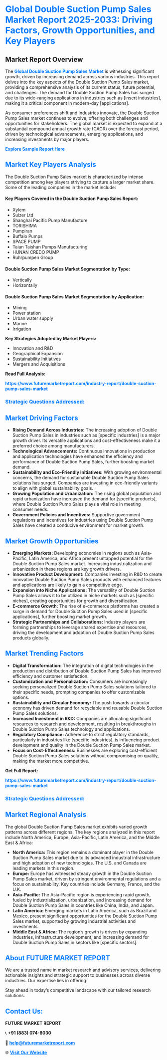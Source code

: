<h1 style="color: #007BFF;">Global Double Suction Pump Sales Market Report 2025-2033: Driving Factors, Growth Opportunities, and Key Players</h1>

<section id="overview">
<h2>Market Report Overview</h2>
<p>The <a href="https://www.futuremarketreport.com/industry-report/double-suction-pump-sales-market" style="color: #007BFF; text-decoration: none;"><strong>Global Double Suction Pump Sales Market</strong></a> is witnessing significant growth, driven by increasing demand across various industries. This report delves into the key aspects of the Double Suction Pump Sales market, providing a comprehensive analysis of its current status, future potential, and challenges. The demand for Double Suction Pump Sales has surged due to its wide-ranging applications in industries such as [insert industries], making it a critical component in modern-day [applications].</p>
<p>As consumer preferences shift and industries innovate, the Double Suction Pump Sales market continues to evolve, offering both challenges and opportunities for stakeholders. The global market is expected to expand at a substantial compound annual growth rate (CAGR) over the forecast period, driven by technological advancements, emerging applications, and increasing investments by major players.</p>
</section>

<section id="overview">
<p><a href="https://www.futuremarketreport.com/request-sample/reportId=108980" style="color: #007BFF; text-decoration: none;"><strong>Explore Sample Report Here</strong></a></p>
</section>

<section id="key-players">
<h2 style="color: #007BFF;">Market Key Players Analysis</h2>
<p>The Double Suction Pump Sales market is characterized by intense competition among key players striving to capture a larger market share. Some of the leading companies in the market include:</p>
<h4>Key Players Covered in the Double Suction Pump Sales Report:</h4>
<ul><li>Xylem</li><li>Sulzer Ltd</li><li>Shanghai Pacific Pump Manufacture</li><li>TORISHIMA</li><li>Pumpiran</li><li>Buffalo Pumps</li><li>SPACE PUMP</li><li>Taian Taishan Pumps Manufacturing</li><li>HUNAN CREDO PUMP</li><li>Ruhrpumpen Group</li></ul>
<h4>Double Suction Pump Sales Market Segmentation by Type:</h4>
<ul><li>Vertically</li><li>Horizontally</li></ul>

<h4>Double Suction Pump Sales Market Segmentation by Application:</h4>
<ul><li>Mining</li><li>Power station</li><li>Urban water supply</li><li>Marine</li><li>Irrigation</li></ul>
<p><strong>Key Strategies Adopted by Market Players:</strong></p>
<ul>
<li>Innovation and R&D</li>
<li>Geographical Expansion</li>
<li>Sustainability Initiatives</li>
<li>Mergers and Acquisitions</li>
</ul>
</section>

<section>
<p><strong>Read Full Analysis: </strong></p><a href="https://www.futuremarketreport.com/industry-report/double-suction-pump-sales-market" style="color: #007BFF; text-decoration: none;"><strong>https://www.futuremarketreport.com/industry-report/double-suction-pump-sales-market</strong></a>
<h3 style="color: #007BFF;">Strategic Questions Addressed:</h3>
</section>

<section id="driving-factors">
<h2 style="color: #007BFF;">Market Driving Factors</h2>
<ul>
<li><strong>Rising Demand Across Industries:</strong> The increasing adoption of Double Suction Pump Sales in industries such as [specific industries] is a major growth driver. Its versatile applications and cost-effectiveness make it a preferred choice among manufacturers.</li>
<li><strong>Technological Advancements:</strong> Continuous innovations in production and application technologies have enhanced the efficiency and performance of Double Suction Pump Sales, further boosting market demand.</li>
<li><strong>Sustainability and Eco-Friendly Initiatives:</strong> With growing environmental concerns, the demand for sustainable Double Suction Pump Sales solutions has surged. Companies are investing in eco-friendly variants to align with global sustainability goals.</li>
<li><strong>Growing Population and Urbanization:</strong> The rising global population and rapid urbanization have increased the demand for [specific products], where Double Suction Pump Sales plays a vital role in meeting consumer needs.</li>
<li><strong>Government Policies and Incentives:</strong> Supportive government regulations and incentives for industries using Double Suction Pump Sales have created a conducive environment for market growth.</li>
</ul>
</section>

<section id="growth-opportunities">
<h2 style="color: #007BFF;">Market Growth Opportunities</h2>
<ul>
<li><strong>Emerging Markets:</strong> Developing economies in regions such as Asia-Pacific, Latin America, and Africa present untapped potential for the Double Suction Pump Sales market. Increasing industrialization and urbanization in these regions are key growth drivers.</li>
<li><strong>Innovative Product Development:</strong> Companies investing in R&D to create innovative Double Suction Pump Sales products with enhanced features and applications are likely to gain a competitive edge.</li>
<li><strong>Expansion into Niche Applications:</strong> The versatility of Double Suction Pump Sales allows it to be utilized in niche markets such as [specific niches], creating opportunities for growth and diversification.</li>
<li><strong>E-commerce Growth:</strong> The rise of e-commerce platforms has created a surge in demand for Double Suction Pump Sales used in [specific applications], further boosting market growth.</li>
<li><strong>Strategic Partnerships and Collaborations:</strong> Industry players are forming partnerships to leverage shared expertise and resources, driving the development and adoption of Double Suction Pump Sales products globally.</li>
</ul>
</section>

<section id="trending-factors">
<h2 style="color: #007BFF;">Market Trending Factors</h2>
<ul>
<li><strong>Digital Transformation:</strong> The integration of digital technologies in the production and distribution of Double Suction Pump Sales has improved efficiency and customer satisfaction.</li>
<li><strong>Customization and Personalization:</strong> Consumers are increasingly seeking personalized Double Suction Pump Sales solutions tailored to their specific needs, prompting companies to offer customizable options.</li>
<li><strong>Sustainability and Circular Economy:</strong> The push towards a circular economy has driven demand for recyclable and reusable Double Suction Pump Sales solutions.</li>
<li><strong>Increased Investment in R&D:</strong> Companies are allocating significant resources to research and development, resulting in breakthroughs in Double Suction Pump Sales technology and applications.</li>
<li><strong>Regulatory Compliance:</strong> Adherence to strict regulatory standards, particularly in industries like [specific industries], is influencing product development and quality in the Double Suction Pump Sales market.</li>
<li><strong>Focus on Cost-Effectiveness:</strong> Businesses are exploring cost-efficient Double Suction Pump Sales solutions without compromising on quality, making the market more competitive.</li>
</ul>
</section>

<section>
<p><strong>Get Full Report: </strong></p><a href="https://www.futuremarketreport.com/industry-report/double-suction-pump-sales-market" style="color: #007BFF; text-decoration: none;"><strong>https://www.futuremarketreport.com/industry-report/double-suction-pump-sales-market</strong></a>
<h3 style="color: #007BFF;">Strategic Questions Addressed:</h3>
</section>


<section id="regional-analysis">
<h2 style="color: #007BFF;">Market Regional Analysis</h2>
<p>The global Double Suction Pump Sales market exhibits varied growth patterns across different regions. The key regions analyzed in this report include North America, Europe, Asia-Pacific, Latin America, and the Middle East & Africa:</p>
<ul>
<li><strong>North America:</strong> This region remains a dominant player in the Double Suction Pump Sales market due to its advanced industrial infrastructure and high adoption of new technologies. The U.S. and Canada are leading markets in this region.</li>
<li><strong>Europe:</strong> Europe has witnessed steady growth in the Double Suction Pump Sales market, driven by stringent environmental regulations and a focus on sustainability. Key countries include Germany, France, and the U.K.</li>
<li><strong>Asia-Pacific:</strong> The Asia-Pacific region is experiencing rapid growth, fueled by industrialization, urbanization, and increasing demand for Double Suction Pump Sales in countries like China, India, and Japan.</li>
<li><strong>Latin America:</strong> Emerging markets in Latin America, such as Brazil and Mexico, present significant opportunities for the Double Suction Pump Sales market, supported by growing industrial activities and investments.</li>
<li><strong>Middle East & Africa:</strong> The region’s growth is driven by expanding industries, infrastructure development, and increasing demand for Double Suction Pump Sales in sectors like [specific sectors].</li>
</ul>
</section>

<footer>
<h2 style="color: #007BFF;">About FUTURE MARKET REPORT</h2>
<p>We are a trusted name in market research and advisory services, delivering actionable insights and strategic support to businesses across diverse industries. Our expertise lies in offering:</p>

<p>Stay ahead in today’s competitive landscape with our tailored research solutions.</p>

<h2 style="color: #007BFF;">Contact Us:</h2>
<p><strong>FUTURE MARKET REPORT</strong></p>
<p>📞 <strong>+91 (883) 074-8030</strong></p>
<p>📧 <strong><a href="mailto:help@futuremarketreport.com" style="color: #007BFF;">help@futuremarketreport.com</a></strong></p>
<p>🌐 <strong><a href="https://www.futuremarketreport.com/" style="color: #007BFF;">Visit Our Website</a></strong></p>
</footer>